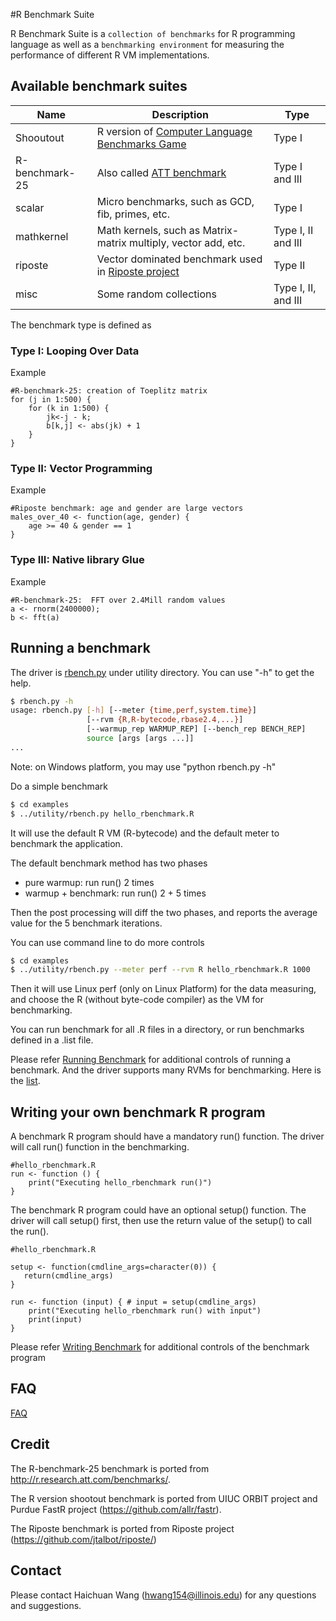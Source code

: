 #R Benchmark Suite

R Benchmark Suite is a `collection of benchmarks` for R programming language as well as a `benchmarking environment` for measuring the performance of different R VM implementations.

## Available benchmark suites

| Name | Description | Type |
| ---- |-------------|------|
| Shooutout | R version of [Computer Language Benchmarks Game](http://benchmarksgame.alioth.debian.org/)| Type I |
| R-benchmark-25 | Also called [ATT benchmark](http://r.research.att.com/benchmarks/) | Type I and III |
| scalar | Micro benchmarks, such as GCD, fib, primes, etc. | Type I |
| mathkernel | Math kernels, such as Matrix-matrix multiply, vector add, etc. | Type I, II and III |
| riposte | Vector dominated benchmark used in [Riposte project](https://github.com/jtalbot/riposte) | Type II |
| misc | Some random collections | Type I, II, and III |

The benchmark type is defined as

### Type I: Looping Over Data

Example
```
#R-benchmark-25: creation of Toeplitz matrix
for (j in 1:500) {
    for (k in 1:500) {
        jk<-j - k;
        b[k,j] <- abs(jk) + 1
    }
}
```

### Type II: Vector Programming

Example
```
#Riposte benchmark: age and gender are large vectors
males_over_40 <- function(age, gender) {
    age >= 40 & gender == 1
}
```

### Type III:  Native library Glue

Example
```
#R-benchmark-25:  FFT over 2.4Mill random values
a <- rnorm(2400000);
b <- fft(a)
```

## Running a benchmark

The driver is [rbench.py](utility/rbench.py) under utility directory. You can use "-h" to get the help.
```bash
$ rbench.py -h
usage: rbench.py [-h] [--meter {time,perf,system.time}]
                 [--rvm {R,R-bytecode,rbase2.4,...}]
                 [--warmup_rep WARMUP_REP] [--bench_rep BENCH_REP]
                 source [args [args ...]]
...
```

Note: on Windows platform, you may use "python rbench.py -h"

Do a simple benchmark
```bash
$ cd examples
$ ../utility/rbench.py hello_rbenchmark.R
```

It will use the default R VM (R-bytecode) and the default meter to benchmark the application. 

The default benchmark method has two phases
- pure warmup: run run() 2 times
- warmup + benchmark: run run() 2 + 5 times

Then the post processing will diff the two phases, and reports the average value for the 5 benchmark iterations.

You can use command line to do more controls
```bash
$ cd examples
$ ../utility/rbench.py --meter perf --rvm R hello_rbenchmark.R 1000
```

Then it will use Linux perf (only on Linux Platform) for the data measuring, and choose the R (without byte-code compiler) as the VM for benchmarking.

You can run benchmark for all .R files in a directory, or run benchmarks defined in a .list file.

Please refer [Running Benchmark](docs/running_benchmark.md) for additional controls of running a benchmark. 
And the driver supports many RVMs for benchmarking. Here is the [list](docs/running_benchmark.md#supported-r-vms-for-benchmarking). 


## Writing your own benchmark R program

A benchmark R program should have a mandatory run() function. The driver will call run() function in the benchmarking.
```
#hello_rbenchmark.R
run <- function () {
    print("Executing hello_rbenchmark run()")
}
```

The benchmark R program could have an optional setup() function. The driver will call setup() first, then use the return value of the setup() to call the run().
```
#hello_rbenchmark.R

setup <- function(cmdline_args=character(0)) {
   return(cmdline_args)
}

run <- function (input) { # input = setup(cmdline_args)
    print("Executing hello_rbenchmark run() with input")
    print(input)
}
```

Please refer [Writing Benchmark](docs/writting_benchmark.md) for additional controls of the benchmark program

## FAQ

[FAQ](FAQ.md)

## Credit

The R-benchmark-25 benchmark is ported from http://r.research.att.com/benchmarks/.

The R version shootout benchmark is ported from UIUC ORBIT project and Purdue FastR project (https://github.com/allr/fastr).

The Riposte benchmark is ported from Riposte project (https://github.com/jtalbot/riposte/)

## Contact

Please contact Haichuan Wang (hwang154@illinois.edu) for any questions and suggestions. 
